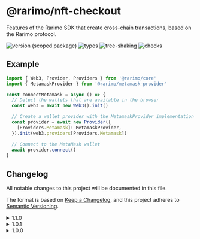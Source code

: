 # @rarimo/nft-checkout
Features of the Rarimo SDK that create cross-chain transactions, based on the Rarimo protocol.

![version (scoped package)](https://badgen.net/npm/v/@rarimo/nft-checkout)
![types](https://badgen.net/npm/types/@rarimo/nft-checkout)
![tree-shaking](https://badgen.net/bundlephobia/tree-shaking/@rarimo/nft-checkout)
![checks](https://badgen.net/github/checks/distributed-lab/web-kit/main)

## Example

```js
import { Web3, Provider, Providers } from '@rarimo/core'
import { MetamaskProvider } from '@rarimo/metamask-provider'

const connectMetamask = async () => {
  // Detect the wallets that are available in the browser
  const web3 = await new Web3().init()

  // Create a wallet provider with the MetamaskProvider implementation
  const provider = await new Provider({
    [Providers.Metamask]: MetamaskProvider,
  }).init(web3.providers[Providers.Metamask])

  // Connect to the MetaMask wallet
  await provider.connect()
}
```

## Changelog
All notable changes to this project will be documented in this file.

The format is based on [Keep a Changelog](https://keepachangelog.com/en/1.0.0/),
and this project adheres to [Semantic Versioning](https://semver.org/spec/v2.0.0.html).

<details><summary>1.1.0</summary>
  <h4>Added</h4>
  <ul>
    <li>`createCheckoutOperation` function simplifies create NFT checkout operation.</li>
  </ul>
  <h4>Changed</h4>
  <ul>
    <li>Moved to the new swap contracts</li>
  </ul>
  <h4>Fixed</h4>
  <ul>
    <li>Approving non swap contract address, which cause error "transfer amount exceeds spender allowance"</li>
  </ul>
</details>
<details><summary>1.0.1</summary>
  <h4>Added</h4>
  <ul>
    <li>`events` dependency to resolve a Node emulation issue for use in packagers such as Vite</li>
  </ul>
</details>
<details><summary>1.0.0</summary>
  <h4>Under the hood changes</h4>
  <ul>
    <li>Initiated package</li>
  </ul>
</details>

